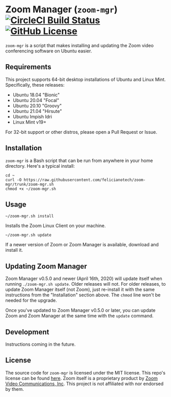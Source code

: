 # Zoom Manager (`zoom-mgr`) [![CircleCI Build Status](https://circleci.com/gh/felicianotech/zoom-mgr.svg?style=shield)](https://circleci.com/gh/felicianotech/zoom-mgr) [![GitHub License](https://img.shields.io/badge/license-MIT-blue.svg)](https://raw.githubusercontent.com/felicianotech/zoom-mgr/trunk/LICENSE)

`zoom-mgr` is a script that makes installing and updating the Zoom video 
conferencing software on Ubuntu easier.


## Requirements

This project supports 64-bit desktop installations of Ubuntu and Linux Mint.
Specifically, these releases:

- Ubuntu 18.04 "Bionic" 
- Ubuntu 20.04 "Focal"
- Ubuntu 20.10 "Groovy"
- Ubuntu 21.04 "Hirsute"
- Ubuntu Impish Idri
- Linux Mint v19+

For 32-bit support or other distros, please open a Pull Request or Issue.


## Installation

`zoom-mgr` is a Bash script that can be run from anywhere in your home 
directory.
Here's a typical install:

```
cd ~
curl -O https://raw.githubusercontent.com/felicianotech/zoom-mgr/trunk/zoom-mgr.sh
chmod +x ~/zoom-mgr.sh
```


## Usage

```
~/zoom-mgr.sh install
```

Installs the Zoom Linux Client on your machine.

```
~/zoom-mgr.sh update
```

If a newer version of Zoom or Zoom Manager is available, download and install it.


## Updating Zoom Manager

Zoom Manager v0.5.0 and newer (April 16th, 2020) will update itself when running `./zoom-mgr.sh update`.
Older releases will not.
For older releases, to update Zoom Manager itself (not Zoom), just re-install it with the same instructions from the "Installation" section above.
The `chmod` line won't be needed for the upgrade.

Once you've updated to Zoom Manager v0.5.0 or later, you can update Zoom and Zoom Manager at the same time with the `update` command.


## Development

Instructions coming in the future.


## License

The source code for `zoom-mgr` is licensed under the MIT license.
This repo's license can be found [here](./LICENSE).
Zoom itself is a proprietary product by [Zoom Video Communications, Inc](https://zoom.us/).
This project is not affiliated with nor endorsed by them.
